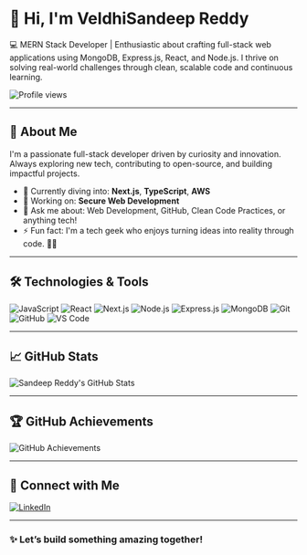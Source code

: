<div style="display: flex; justify-content: space-between; align-items: center; flex-wrap: wrap;">
  <div>
    <h1>👋 Hi, I'm  VeldhiSandeep Reddy</h1>
    <p>
      💻 MERN Stack Developer | Enthusiastic about crafting full-stack web applications using MongoDB, Express.js, React, and Node.js. I thrive on solving real-world challenges through clean, scalable code and continuous learning.
    </p>
  </div>
  <img src="https://komarev.com/ghpvc/?username=SandeepReddyVeldhi7&label=Profile%20views&color=0e75b6&style=flat" alt="Profile views" />
</div>

---

## 🚀 About Me

I'm a passionate full-stack developer driven by curiosity and innovation. Always exploring new tech, contributing to open-source, and building impactful projects.

- 🌱 Currently diving into: **Next.js**, **TypeScript**, **AWS**
- 🔭 Working on: **Secure Web Development**
- 💬 Ask me about: Web Development, GitHub, Clean Code Practices, or anything tech!
- ⚡ Fun fact: I'm a tech geek who enjoys turning ideas into reality through code. 🧠💡

---
## 🛠️ Technologies & Tools

![JavaScript](https://img.shields.io/badge/-JavaScript-black?style=flat-square&logo=javascript)
![React](https://img.shields.io/badge/-React-black?style=flat-square&logo=react)
![Next.js](https://img.shields.io/badge/-Next.js-black?style=flat-square&logo=next.js)
![Node.js](https://img.shields.io/badge/-Node.js-black?style=flat-square&logo=node.js)
![Express.js](https://img.shields.io/badge/-Express.js-black?style=flat-square&logo=express)
![MongoDB](https://img.shields.io/badge/-MongoDB-black?style=flat-square&logo=mongodb)
![Git](https://img.shields.io/badge/-Git-black?style=flat-square&logo=git)
![GitHub](https://img.shields.io/badge/-GitHub-black?style=flat-square&logo=github)
![VS Code](https://img.shields.io/badge/-VS_Code-black?style=flat-square&logo=visual-studio-code)


---

## 📈 GitHub Stats

![Sandeep Reddy's GitHub Stats](https://github-readme-stats.vercel.app/api?username=SandeepReddyVeldhi7&show_icons=true&theme=radical)

---

## 🏆 GitHub Achievements

![GitHub Achievements](https://github-profile-trophy.vercel.app/?username=SandeepReddyVeldhi7&theme=darkhub&no-bg=true)

---

## 🔗 Connect with Me

[![LinkedIn](https://img.shields.io/badge/-LinkedIn-blue?style=flat-square&logo=linkedin)](https://www.linkedin.com/in/sandeepreddyveldhi)

---

### ✨ Let’s build something amazing together!
